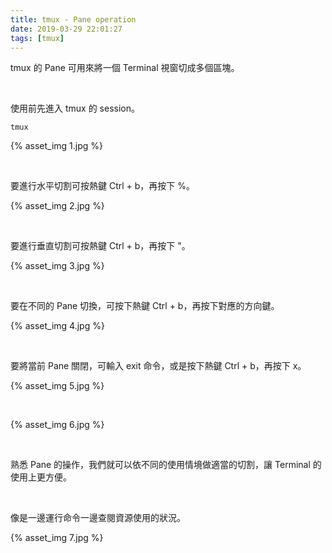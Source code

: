 ```yaml
---
title: tmux - Pane operation
date: 2019-03-29 22:01:27
tags: [tmux]
---
```


tmux 的 Pane 可用來將一個 Terminal 視窗切成多個區塊。  

<!-- More -->

<br/>


使用前先進入 tmux 的 session。

    tmux

{% asset_img 1.jpg %}

<br/>


要進行水平切割可按熱鍵 Ctrl + b，再按下 %。

{% asset_img 2.jpg %}

<br/>


要進行垂直切割可按熱鍵 Ctrl + b，再按下 "。

{% asset_img 3.jpg %}

<br/>


要在不同的 Pane 切換，可按下熱鍵 Ctrl + b，再按下對應的方向鍵。  

{% asset_img 4.jpg %}

<br/>


要將當前 Pane 關閉，可輸入 exit 命令，或是按下熱鍵 Ctrl + b，再按下 x。  

{% asset_img 5.jpg %}

<br/>


{% asset_img 6.jpg %}

<br/>


熟悉 Pane 的操作，我們就可以依不同的使用情境做適當的切割，讓 Terminal 的使用上更方便。

<br/>


像是一邊運行命令一邊查閱資源使用的狀況。  

{% asset_img 7.jpg %}
